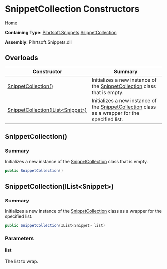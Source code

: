 # SnippetCollection Constructors

[Home](../../../../README.md#_top)

**Containing Type**: [Pihrtsoft.Snippets](../../README.md#_top)\.[SnippetCollection](../README.md#_top)

**Assembly**: Pihrtsoft\.Snippets\.dll

## Overloads

| Constructor | Summary |
| ----------- | ------- |
| [SnippetCollection()](#Pihrtsoft_Snippets_SnippetCollection__ctor) | Initializes a new instance of the [SnippetCollection](../README.md#_top) class that is empty\. |
| [SnippetCollection(IList\<Snippet>)](#Pihrtsoft_Snippets_SnippetCollection__ctor_System_Collections_Generic_IList_Pihrtsoft_Snippets_Snippet__) | Initializes a new instance of the [SnippetCollection](../README.md#_top) class as a wrapper for the specified list\. |

## SnippetCollection\(\) <a name="Pihrtsoft_Snippets_SnippetCollection__ctor"></a>

### Summary

Initializes a new instance of the [SnippetCollection](../README.md#_top) class that is empty\.

```csharp
public SnippetCollection()
```

## SnippetCollection\(IList\<Snippet>\) <a name="Pihrtsoft_Snippets_SnippetCollection__ctor_System_Collections_Generic_IList_Pihrtsoft_Snippets_Snippet__"></a>

### Summary

Initializes a new instance of the [SnippetCollection](../README.md#_top) class as a wrapper for the specified list\.

```csharp
public SnippetCollection(IList<Snippet> list)
```

### Parameters

#### list

The list to wrap\.